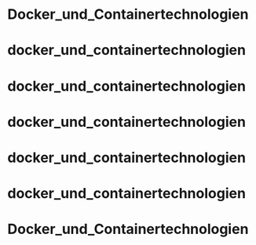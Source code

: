 # Docker_und_Containertechnologien
# docker_und_containertechnologien
# docker_und_containertechnologien
# docker_und_containertechnologien
# docker_und_containertechnologien
# docker_und_containertechnologien
# Docker_und_Containertechnologien
